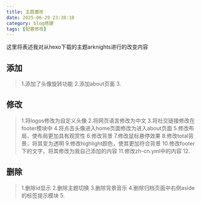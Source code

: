```yaml
---
title: 主题魔改
date: 2025-06-29 23:38:10
category: blog搭建
tags: [配置修改]
---
```

这里将表述我对从hexo下载的主题arknights进行的改变内容
## 添加
>1.添加了头像旋转功能
>2.添加about页面
>3.
## 修改
>1.将logos修改为自定义头像
>2.将网页语言修改为中文
>3.将社交链接修改在footer模块中
>4.将点击头像进入home页面修改为进入about页面
>5.修改布局，使布局更加具有观赏性
>6.修改背景
>7.修改鼠标悬停效果
>8.修改total背景，将其变为透明
>9.修改highlight颜色，使其更加符合背景
>10.修改footer下的文字，将其修改为我自己添加的内容
>11.修改zh-cn.yml中的内容
>12.
## 删除
>1.删除id显示
>2.删除主题切换
>3.删除背景音乐
>4.删除归档页面中右侧aside的标签提示模块
>5.

